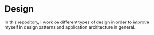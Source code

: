 # Design
In this repository, I work on different types of design in order to improve myself in design patterns and application architecture in general.
